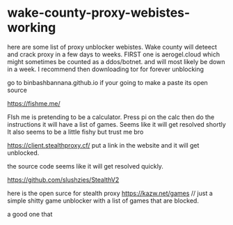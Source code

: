 # wake-county-proxy-webistes-working
here are some list of proxy unblocker webistes. Wake county will deteect and crack proxy in a few days to weeks.
FIRST one is aerogel.cloud which might sometimes be counted as a ddos/botnet.  and will most likely be down in a week. I recommend then downloading tor for forever unblocking

go to binbashbannana.github.io if your going to make a paste its open source

https://fishme.me/

FIsh me is pretending to be a calculator. Press pi on the calc then do the instructions it will have a list of games. Seems like it will get resolved shortly
It also seems to be a little fishy but trust me bro

https://client.stealthproxy.cf/
put a link in the website and it will get unblocked.

the source code seems like it will get resolved quickly. 

https://github.com/slushzies/StealthV2

here is the open surce for stealth proxy
https://kazw.net/games
// just a simple shitty game unblocker with a list of games that are blocked.

a good one that
